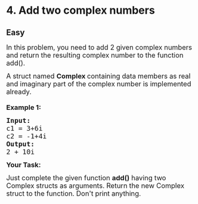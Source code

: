 # 4. Add two complex numbers
## Easy 
<div class="problem-statement">
                <p></p><p><span style="font-size:18px">In this problem, you need to add 2 given complex numbers and return the resulting complex number to the function add().</span></p>

<p><span style="font-size:18px">A&nbsp;struct named <strong>Complex </strong>containing data members as real and imaginary part of the complex number is implemented already.<br>
<br>
<strong>Example 1:</strong></span></p>

<pre><span style="font-size:18px"><strong>Input:</strong></span>
<span style="font-size:18px">c1 = 3+6i 
c2 = -1+4i</span>
<span style="font-size:18px"><strong>Output:</strong></span>
<span style="font-size:18px">2 + 10i
</span></pre>

<p><span style="font-size:18px"><strong>Your Task:</strong></span></p>

<p><span style="font-size:18px">Just complete the given function <strong>add()</strong> having two Complex structs as arguments. Return the new Complex struct to the function. Don't print anything.</span></p>
 <p></p>
            </div>